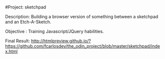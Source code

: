 #Project: sketchpad

Description: Building a browser version of something between a sketchpad and an Etch-A-Sketch.

Objective : Training Javascript/JQuery habilities.

Final Result: http://htmlpreview.github.io/?https://github.com/fcarlosdev/the_odin_project/blob/master/sketchpad/index.html
